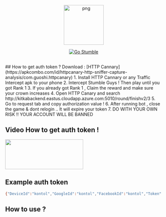 <p align="center">
<img src="https://i.pinimg.com/736x/9c/1a/7b/9c1a7b98ba1e02023393846c9509c587.jpg" alt="png" width="128" height="128"/>
</p>
<p align="center">
<a href="#"><img title="Go Stumble" src="https://img.shields.io/badge/X Stumble-green?colorA=%23ff0000&colorB=%23017e40&style=for-the-badge"></a>
</p>
<br>
## How to get auth token ?
Download : [HTTP Cannary](https://apkcombo.com/id/httpcanary-http-sniffer-capture-analysis/com.guoshi.httpcanary)
1. Install HTTP Cannary or any Traffic Intercept apk to your phone
2. Intercept Stumble Guys ! Then play until you got Rank 1
3. If you already got Rank 1 , Claim the reward and make sure your crown increases
4. Open HTTP Canary and search http://kitkabackend.eastus.cloudapp.azure.com:5010/round/finishv2/3
5. Go to request tab and copy authorization value !
6. After running bot , close the game & dont relogin .. It will expire your token
7. DO WITH YOUR OWN RISK !! YOUR ACCOUNT WILL BE BANNED

## Video How to get auth token !
<a href="https://streamable.com/pa7o9f">
  <img src="https://i.ibb.co/Wvjz7XS/click-removebg-preview.png" width="250" height="96">
</a>

## Example auth token

```sh
{"DeviceId":"kontol","GoogleId":"kontol","FacebookId":"kontol","Token":"kontol","Timestamp":69696969,"Hash":"kontol"}
```

## How to use ?